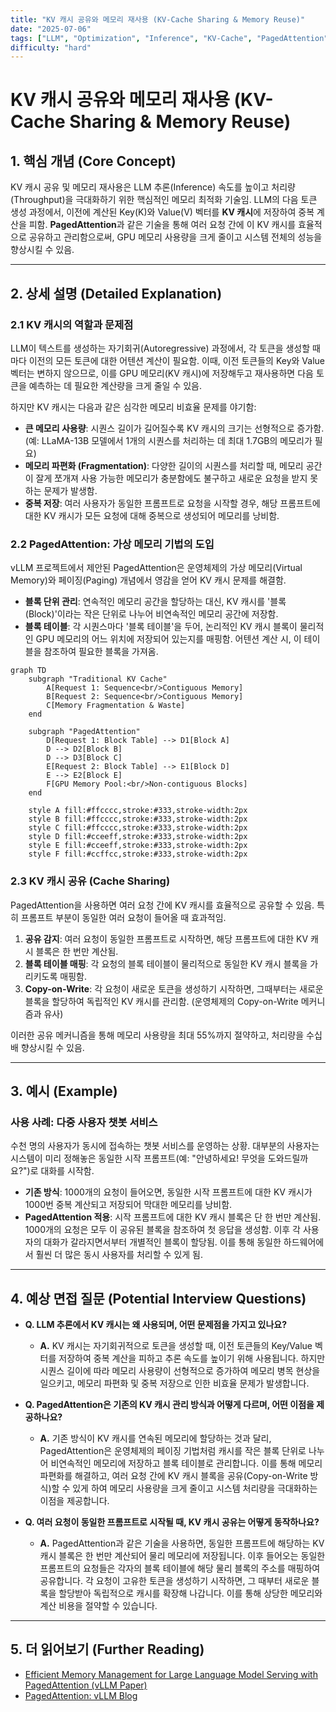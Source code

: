 ```yaml
---
title: "KV 캐시 공유와 메모리 재사용 (KV-Cache Sharing & Memory Reuse)"
date: "2025-07-06"
tags: ["LLM", "Optimization", "Inference", "KV-Cache", "PagedAttention"]
difficulty: "hard"
---
```


# KV 캐시 공유와 메모리 재사용 (KV-Cache Sharing & Memory Reuse)

## 1. 핵심 개념 (Core Concept)

KV 캐시 공유 및 메모리 재사용은 LLM 추론(Inference) 속도를 높이고 처리량(Throughput)을 극대화하기 위한 핵심적인 메모리 최적화 기술임. LLM의 다음 토큰 생성 과정에서, 이전에 계산된 Key(K)와 Value(V) 벡터를 **KV 캐시**에 저장하여 중복 계산을 피함. **PagedAttention**과 같은 기술을 통해 여러 요청 간에 이 KV 캐시를 효율적으로 공유하고 관리함으로써, GPU 메모리 사용량을 크게 줄이고 시스템 전체의 성능을 향상시킬 수 있음.

---

## 2. 상세 설명 (Detailed Explanation)

### 2.1 KV 캐시의 역할과 문제점

LLM이 텍스트를 생성하는 자기회귀(Autoregressive) 과정에서, 각 토큰을 생성할 때마다 이전의 모든 토큰에 대한 어텐션 계산이 필요함. 이때, 이전 토큰들의 Key와 Value 벡터는 변하지 않으므로, 이를 GPU 메모리(KV 캐시)에 저장해두고 재사용하면 다음 토큰을 예측하는 데 필요한 계산량을 크게 줄일 수 있음.

하지만 KV 캐시는 다음과 같은 심각한 메모리 비효율 문제를 야기함:

*   **큰 메모리 사용량**: 시퀀스 길이가 길어질수록 KV 캐시의 크기는 선형적으로 증가함. (예: LLaMA-13B 모델에서 1개의 시퀀스를 처리하는 데 최대 1.7GB의 메모리가 필요)
*   **메모리 파편화 (Fragmentation)**: 다양한 길이의 시퀀스를 처리할 때, 메모리 공간이 잘게 쪼개져 사용 가능한 메모리가 충분함에도 불구하고 새로운 요청을 받지 못하는 문제가 발생함.
*   **중복 저장**: 여러 사용자가 동일한 프롬프트로 요청을 시작할 경우, 해당 프롬프트에 대한 KV 캐시가 모든 요청에 대해 중복으로 생성되어 메모리를 낭비함.

### 2.2 PagedAttention: 가상 메모리 기법의 도입

vLLM 프로젝트에서 제안된 PagedAttention은 운영체제의 가상 메모리(Virtual Memory)와 페이징(Paging) 개념에서 영감을 얻어 KV 캐시 문제를 해결함.

*   **블록 단위 관리**: 연속적인 메모리 공간을 할당하는 대신, KV 캐시를 '블록(Block)'이라는 작은 단위로 나누어 비연속적인 메모리 공간에 저장함.
*   **블록 테이블**: 각 시퀀스마다 '블록 테이블'을 두어, 논리적인 KV 캐시 블록이 물리적인 GPU 메모리의 어느 위치에 저장되어 있는지를 매핑함. 어텐션 계산 시, 이 테이블을 참조하여 필요한 블록을 가져옴.

```mermaid
graph TD
    subgraph "Traditional KV Cache"
        A[Request 1: Sequence<br/>Contiguous Memory]
        B[Request 2: Sequence<br/>Contiguous Memory]
        C[Memory Fragmentation & Waste]
    end

    subgraph "PagedAttention"
        D[Request 1: Block Table] --> D1[Block A]
        D --> D2[Block B]
        D --> D3[Block C]
        E[Request 2: Block Table] --> E1[Block D]
        E --> E2[Block E]
        F[GPU Memory Pool:<br/>Non-contiguous Blocks]
    end

    style A fill:#ffcccc,stroke:#333,stroke-width:2px
    style B fill:#ffcccc,stroke:#333,stroke-width:2px
    style C fill:#ffcccc,stroke:#333,stroke-width:2px
    style D fill:#cceeff,stroke:#333,stroke-width:2px
    style E fill:#cceeff,stroke:#333,stroke-width:2px
    style F fill:#ccffcc,stroke:#333,stroke-width:2px
```

### 2.3 KV 캐시 공유 (Cache Sharing)

PagedAttention을 사용하면 여러 요청 간에 KV 캐시를 효율적으로 공유할 수 있음. 특히 프롬프트 부분이 동일한 여러 요청이 들어올 때 효과적임.

1.  **공유 감지**: 여러 요청이 동일한 프롬프트로 시작하면, 해당 프롬프트에 대한 KV 캐시 블록은 한 번만 계산됨.
2.  **블록 테이블 매핑**: 각 요청의 블록 테이블이 물리적으로 동일한 KV 캐시 블록을 가리키도록 매핑함.
3.  **Copy-on-Write**: 각 요청이 새로운 토큰을 생성하기 시작하면, 그때부터는 새로운 블록을 할당하여 독립적인 KV 캐시를 관리함. (운영체제의 Copy-on-Write 메커니즘과 유사)

이러한 공유 메커니즘을 통해 메모리 사용량을 최대 55%까지 절약하고, 처리량을 수십 배 향상시킬 수 있음.

---

## 3. 예시 (Example)

### 사용 사례: 다중 사용자 챗봇 서비스

수천 명의 사용자가 동시에 접속하는 챗봇 서비스를 운영하는 상황. 대부분의 사용자는 시스템이 미리 정해놓은 동일한 시작 프롬프트(예: "안녕하세요! 무엇을 도와드릴까요?")로 대화를 시작함.

*   **기존 방식**: 1000개의 요청이 들어오면, 동일한 시작 프롬프트에 대한 KV 캐시가 1000번 중복 계산되고 저장되어 막대한 메모리를 낭비함.
*   **PagedAttention 적용**: 시작 프롬프트에 대한 KV 캐시 블록은 단 한 번만 계산됨. 1000개의 요청은 모두 이 공유된 블록을 참조하여 첫 응답을 생성함. 이후 각 사용자의 대화가 갈라지면서부터 개별적인 블록이 할당됨. 이를 통해 동일한 하드웨어에서 훨씬 더 많은 동시 사용자를 처리할 수 있게 됨.

---

## 4. 예상 면접 질문 (Potential Interview Questions)

*   **Q. LLM 추론에서 KV 캐시는 왜 사용되며, 어떤 문제점을 가지고 있나요?**
    *   **A.** KV 캐시는 자기회귀적으로 토큰을 생성할 때, 이전 토큰들의 Key/Value 벡터를 저장하여 중복 계산을 피하고 추론 속도를 높이기 위해 사용됩니다. 하지만 시퀀스 길이에 따라 메모리 사용량이 선형적으로 증가하여 메모리 병목 현상을 일으키고, 메모리 파편화 및 중복 저장으로 인한 비효율 문제가 발생합니다.

*   **Q. PagedAttention은 기존의 KV 캐시 관리 방식과 어떻게 다르며, 어떤 이점을 제공하나요?**
    *   **A.** 기존 방식이 KV 캐시를 연속된 메모리에 할당하는 것과 달리, PagedAttention은 운영체제의 페이징 기법처럼 캐시를 작은 블록 단위로 나누어 비연속적인 메모리에 저장하고 블록 테이블로 관리합니다. 이를 통해 메모리 파편화를 해결하고, 여러 요청 간에 KV 캐시 블록을 공유(Copy-on-Write 방식)할 수 있게 하여 메모리 사용량을 크게 줄이고 시스템 처리량을 극대화하는 이점을 제공합니다.

*   **Q. 여러 요청이 동일한 프롬프트로 시작될 때, KV 캐시 공유는 어떻게 동작하나요?**
    *   **A.** PagedAttention과 같은 기술을 사용하면, 동일한 프롬프트에 해당하는 KV 캐시 블록은 한 번만 계산되어 물리 메모리에 저장됩니다. 이후 들어오는 동일한 프롬프트의 요청들은 각자의 블록 테이블에 해당 물리 블록의 주소를 매핑하여 공유합니다. 각 요청이 고유한 토큰을 생성하기 시작하면, 그 때부터 새로운 블록을 할당받아 독립적으로 캐시를 확장해 나갑니다. 이를 통해 상당한 메모리와 계산 비용을 절약할 수 있습니다.

---

## 5. 더 읽어보기 (Further Reading)

*   [Efficient Memory Management for Large Language Model Serving with PagedAttention (vLLM Paper)](https://arxiv.org/abs/2309.06180)
*   [PagedAttention: vLLM Blog](https://vllm.ai/blog/2023-06-20-vllm.html)
